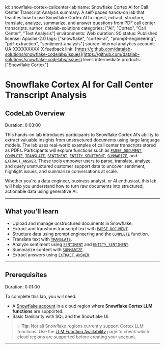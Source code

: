 id: snowflake-cortex-callcenter-lab
name: Snowflake Cortex AI for Call Center Transcript Analysis
summary: A self-paced hands-on lab that teaches how to use Snowflake Cortex AI to ingest, extract, structure, translate, analyze, summarize, and answer questions from PDF call center transcripts.
author: datalab-solutions
categories: \["AI", "Cortex", "Call Center", "Text Analysis"]
environments: Web
duration: 90
status: Published
license: Apache-2.0
tags: \["snowflake", "cortex-ai", "prompt-engineering", "pdf-extraction", "sentiment-analysis"]
source: internal
analytics account: UA-XXXXXXXXX-X
feedback link: [https://github.com/datalab-solutions/snowflake-codelabs/issues](https://github.com/datalab-solutions/snowflake-codelabs/issues)
level: intermediate
products: \["Snowflake Cortex"]

# Snowflake Cortex AI for Call Center Transcript Analysis

## CodeLab Overview

Duration: 0:03:00

This hands-on lab introduces participants to Snowflake Cortex AI’s ability to extract valuable insights from unstructured documents using large language models. The lab uses real-world examples of call center transcripts stored as PDFs. Participants will explore functions such as [`PARSE_DOCUMENT`](https://docs.snowflake.com/en/sql-reference/functions/parse_document), [`COMPLETE`](https://docs.snowflake.com/en/sql-reference/functions/complete), [`TRANSLATE`](https://docs.snowflake.com/en/sql-reference/functions/translate), [`SENTIMENT`](https://docs.snowflake.com/en/sql-reference/functions/sentiment), [`ENTITY_SENTIMENT`](https://docs.snowflake.com/en/sql-reference/functions/entity_sentiment), [`SUMMARIZE`](https://docs.snowflake.com/en/sql-reference/functions/summarize), and [`EXTRACT_ANSWER`](https://docs.snowflake.com/en/sql-reference/functions/extract_answer). These tools empower users to parse, translate, analyze, and query unstructured customer support data to uncover sentiment, highlight issues, and summarize conversations at scale.

Whether you're a data engineer, business analyst, or AI enthusiast, this lab will help you understand how to turn raw documents into structured, actionable data using generative AI.

---

## What you'll learn

* Upload and manage unstructured documents in Snowflake.
* Extract and transform transcript text with [`PARSE_DOCUMENT`](https://docs.snowflake.com/en/sql-reference/functions/parse_document).
* Structure data using prompt engineering and the [`COMPLETE`](https://docs.snowflake.com/en/sql-reference/functions/complete) function.
* Translate text with [`TRANSLATE`](https://docs.snowflake.com/en/sql-reference/functions/translate).
* Analyze sentiment using [`SENTIMENT`](https://docs.snowflake.com/en/sql-reference/functions/sentiment) and [`ENTITY_SENTIMENT`](https://docs.snowflake.com/en/sql-reference/functions/entity_sentiment).
* Summarize content with [`SUMMARIZE`](https://docs.snowflake.com/en/sql-reference/functions/summarize).
* Extract answers using [`EXTRACT_ANSWER`](https://docs.snowflake.com/en/sql-reference/functions/extract_answer).

---

## Prerequisites

Duration: 0:01:00

To complete this lab, you will need:

* A [Snowflake account](https://trial.snowflake.com/?owner=SPN-PID-452710) in a cloud region where **Snowflake Cortex LLM functions** are supported.
* Basic familiarity with SQL and the Snowflake UI.

> 💡 **Tip:** Not all Snowflake regions currently support Cortex LLM functions. Use the [LLM Function Availability](https://docs.snowflake.com/en/user-guide/snowflake-cortex-overview#llm-function-availability) page to check which cloud regions are supported before creating your account.

---

